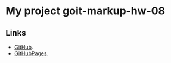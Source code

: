 # My project goit-markup-hw-08


## Links

- [GitHub](https://github.com/NikolayLemehov/goit-markup-hw-08).
- [GitHubPages](https://nikolaylemehov.github.io/goit-markup-hw-08/).
